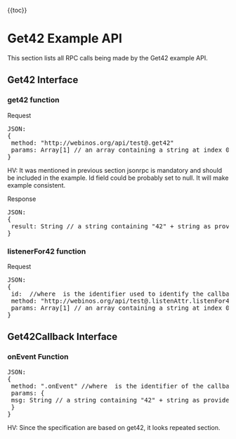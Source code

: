 {{toc}}

Get42 Example API
=================

This section lists all RPC calls being made by the Get42 example API.

Get42 Interface
---------------

### get42 function

Request

<pre class="javascript">
JSON:
{
 method: "http://webinos.org/api/test@<instance>.get42"
 params: Array[1] // an array containing a string at index 0
}
</pre>

HV: It was mentioned in previous section jsonrpc is mandatory and should be included in the example. Id field could be probably set to null. It will make example consistent.

Response

<pre class="javascript">
JSON:
{
 result: String // a string containing "42" + string as provided in get42 request
}
</pre>

### listenerFor42 function

Request

<pre class="javascript">
JSON:
{
 id: <id> //where <id> is the identifier used to identify the callback object for the Get42Callback which will receive the result via the listener pattern.
 method: "http://webinos.org/api/test@<instance>.listenAttr.listenFor42"
 params: Array[1] // an array containing a string at index 0
}
</pre>

Get42Callback Interface
-----------------------

### onEvent Function

<pre class="javascript">
JSON:
{
 method: "<id>.onEvent" //where <id> is the identifier of the callback object that should be used to invoke the method.
 params: {
 msg: String // a string containing "42" + string as provided in get42 request
 }
}
</pre>

HV: Since the specification are based on get42, it looks repeated section.

